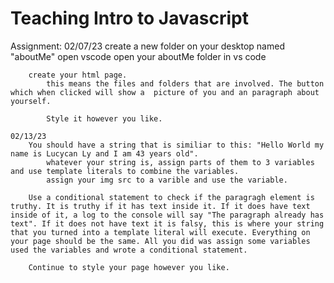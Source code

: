 # Teaching Intro to Javascript

Assignment:
    02/07/23
        create a new folder on your desktop named "aboutMe"
        open vscode
        open your aboutMe folder in vs code

        create your html page.
            this means the files and folders that are involved. The button which when clicked will show a  picture of you and an paragraph about yourself. 
            
            Style it however you like.

    02/13/23
        You should have a string that is similiar to this: "Hello World my name is Lucycan Ly and I am 43 years old".
            whatever your string is, assign parts of them to 3 variables and use template literals to combine the variables.
            assign your img src to a varible and use the variable.

        Use a conditional statement to check if the paragragh element is truthy. It is truthy if it has text inside it. If it does have text inside of it, a log to the console will say "The paragraph already has text". If it does not have text it is falsy, this is where your string that you turned into a template literal will execute. Everything on your page should be the same. All you did was assign some variables used the variables and wrote a conditional statement.

        Continue to style your page however you like.
